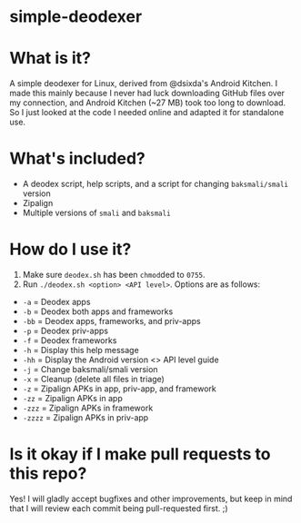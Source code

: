 simple-deodexer
===============

# What is it?

A simple deodexer for Linux, derived from @dsixda's Android Kitchen.
I made this mainly because I never had luck downloading GitHub files
over my connection, and Android Kitchen (~27 MB) took too long to download.
So I just looked at the code I needed online and adapted it for standalone use.

# What's included?

* A deodex script, help scripts, and a script for changing `baksmali/smali` version
* Zipalign
* Multiple versions of `smali` and `baksmali`

# How do I use it?

1. Make sure `deodex.sh` has been `chmod`ded to `0755`.
2. Run `./deodex.sh <option> <API level>`. Options are as follows:
* `-a` = Deodex apps
* `-b` = Deodex both apps and frameworks
* `-bb` = Deodex apps, frameworks, and priv-apps
* `-p` = Deodex priv-apps
* `-f` = Deodex frameworks
* `-h` = Display this help message
* `-hh` = Display the Android version <> API level guide
* `-j` = Change baksmali/smali version
* `-x` = Cleanup (delete all files in triage)
* `-z` = Zipalign APKs in app, priv-app, and framework
* `-zz` = Zipalign APKs in app
* `-zzz` = Zipalign APKs in framework
* `-zzzz` = Zipalign APKs in priv-app

# Is it okay if I make pull requests to this repo?

Yes! I will gladly accept bugfixes and other improvements, but keep in mind
that I will review each commit being pull-requested first. ;)